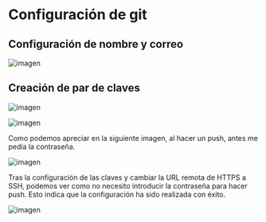 # Configuración de git

## Configuración de nombre y correo
![imagen](https://github.com/josemip98/OrganizeUDiet/blob/master/docs/nombre_correo.png)

## Creación de par de claves

![imagen](https://github.com/josemip98/OrganizeUDiet/blob/master/docs/ssh_keys.png)

![imagen](https://github.com/josemip98/OrganizeUDiet/blob/master/docs/remote.png)

Como podemos apreciar en la siguiente imagen, al hacer un push, antes me pedía la contraseña.

![imagen](https://github.com/josemip98/OrganizeUDiet/blob/master/docs/pass.png)

Tras la configuración de las claves y cambiar la URL remota de HTTPS a SSH, podemos ver como no necesito introducir la contraseña para hacer push. Esto indica que la configuración ha sido realizada con éxito.

![imagen](https://github.com/josemip98/OrganizeUDiet/blob/master/docs/1.png)
